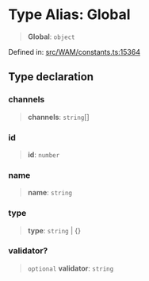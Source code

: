 # Type Alias: Global

> **Global**: `object`

Defined in: [src/WAM/constants.ts:15364](https://github.com/Fokusdotid/Baileys/blob/3533fb5d5a1e97f0cc8384505a121b389a346518/src/WAM/constants.ts#L15364)

## Type declaration

### channels

> **channels**: `string`[]

### id

> **id**: `number`

### name

> **name**: `string`

### type

> **type**: `string` \| \{\}

### validator?

> `optional` **validator**: `string`
